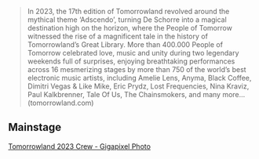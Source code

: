 >In 2023, the 17th edition of Tomorrowland revolved around the mythical theme ‘Adscendo’, turning De Schorre into a magical destination high on the horizon, where the People of Tomorrow witnessed the rise of a magnificent tale in the history of Tomorrowland’s Great Library. More than 400.000 People of Tomorrow celebrated love, music and unity during two legendary weekends full of surprises, enjoying breathtaking performances across 16 mesmerizing stages by more than 750 of the world’s best electronic music artists, including Amelie Lens, Anyma, Black Coffee, Dimitri Vegas & Like Mike, Eric Prydz, Lost Frequencies, Nina Kraviz, Paul Kalkbrenner, Tale Of Us, The Chainsmokers, and many more…
(tomorrowland.com)


## Mainstage
[Tomorrowland 2023 Crew - Gigapixel Photo](https://crewpicture.tomorrowland.com/)